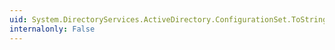 ```yaml
---
uid: System.DirectoryServices.ActiveDirectory.ConfigurationSet.ToString
internalonly: False
---
```

